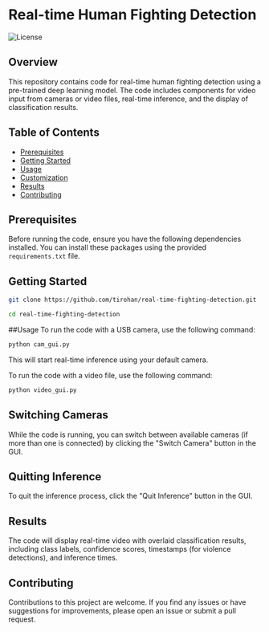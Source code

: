 # Real-time Human Fighting Detection

![License](https://img.shields.io/badge/license-MIT-green)

## Overview

This repository contains code for real-time human fighting detection using a pre-trained deep learning model. The code includes components for video input from cameras or video files, real-time inference, and the display of classification results.

## Table of Contents

- [Prerequisites](#prerequisites)
- [Getting Started](#getting-started)
- [Usage](#usage)
- [Customization](#customization)
- [Results](#results)
- [Contributing](#contributing)

## Prerequisites

Before running the code, ensure you have the following dependencies installed. You can install these packages using the provided `requirements.txt` file.


## Getting Started
```bash
git clone https://github.com/tirohan/real-time-fighting-detection.git
```

```bash
cd real-time-fighting-detection
```

##Usage
To run the code with a USB camera, use the following command:
```bash
python cam_gui.py
```
This will start real-time inference using your default camera.

To run the code with a video file, use the following command:
```bash
python video_gui.py
```
## Switching Cameras
While the code is running, you can switch between available cameras (if more than one is connected) by clicking the "Switch Camera" button in the GUI.

## Quitting Inference
To quit the inference process, click the "Quit Inference" button in the GUI.

## Results
The code will display real-time video with overlaid classification results, including class labels, confidence scores, timestamps (for violence detections), and inference times.

## Contributing
Contributions to this project are welcome. If you find any issues or have suggestions for improvements, please open an issue or submit a pull request.

